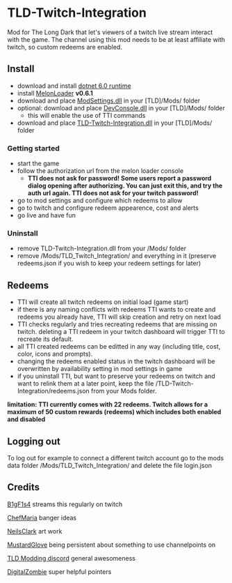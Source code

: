 # TLD-Twitch-Integration
Mod for The Long Dark that let's viewers of a twitch live stream interact with the game.
The channel using this mod needs to be at least affiliate with twitch, so custom redeems are enabled.

## Install

- download and install [dotnet 6.0 runtime](https://dotnet.microsoft.com/en-us/download/dotnet/6.0)
- install [MelonLoader](https://github.com/HerpDerpinstine/MelonLoader/releases/latest/download/MelonLoader.Installer.exe) **v0.6.1**
- download and place [ModSettings.dll](https://github.com/DigitalzombieTLD/ModSettings/releases) in your [TLD]/Mods/ folder
- optional: download and place [DevConsole.dll](https://github.com/FINDarkside/TLD-Developer-Console/releases) in your [TLD]/Mods/ folder
	- this will enable the use of TTI commands
- download and place [TLD-Twitch-Integration.dll](https://github.com/B1gF1s4/TLD-Twitch-Integration/releases) in your [TLD]/Mods/ folder

### Getting started
- start the game
- follow the authorization url from the melon loader console
	- **TTI does not ask for password! Some users report a password dialog opening after authorizing. You can just exit this, and try the auth url again. TTI does not ask for your twitch password!**
- go to mod settings and configure which redeems to allow
- go to twitch and configure redeem appearence, cost and alerts
- go live and have fun

### Uninstall 
- remove TLD-Twitch-Integration.dll from your /Mods/ folder
- remove /Mods/TLD_Twitch_Integration/ and everything in it (preserve redeems.json if you wish to keep your redeem settings for later)

## Redeems
- TTI will create all twitch redeems on initial load (game start)
- if there is any naming conflicts with redeems TTI wants to create and redeems you already have, TTI will skip creation and retry on next load
- TTI checks regularly and tries recreating redeems that are missing on twitch. deleting a TTI redeem in your twitch dashboard will trigger TTI to recreate its default.
- all TTI created redeems can be editted in any way (including title, cost, color, icons and prompts).
- changing the redeems enabled status in the twitch dashboard will be overwritten by availability setting in mod settings in game
- if you uninstall TTI, but want to preserve your redeems on twitch and want to relink them at a later point, keep the file /TLD-Twitch-Integration/redeems.json from your Mods folder.

**limitation: TTI currently comes with 22 redeems. Twitch allows for a maximum of 50 custom rewards (redeems) which includes both enabled and disabled**

## Logging out

To log out for example to connect a different twitch account go to the mods data folder /Mods/TLD_Twitch_Integration/ and delete the file login.json

## Credits

[B1gF1s4](https://www.twitch.tv/b1gf1s4) streams this regularly on twitch

[ChefMaria](https://www.twitch.tv/chefmaria) banger ideas

[NeilsClark](https://www.youtube.com/@ProfNeils) art work

[MustardGlove](https://www.twitch.tv/mustardglove) being persistent about something to use channelpoints on

[TLD Modding discord](https://discord.gg/nb2jQez) general awesomeness

[DigitalZombie](https://github.com/DigitalzombieTLD) super helpful pointers
